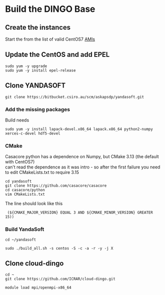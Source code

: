 # Build the DINGO Base

## Create the instances

Start the from the list of valid CentOS7 [AMIs](https://github.com/aws/aws-parallelcluster/blob/v2.3.1/amis.txt)

## Update the CentOS and add EPEL
```
sudo yum -y upgrade
sudo yum -y install epel-release
```

## Clone YANDASOFT

```
git clone https://bitbucket.csiro.au/scm/askapsdp/yandasoft.git
```

### Add the missing packages

Build needs
```
sudo yum -y install lapack-devel.x86_64 lapack.x86_64 python2-numpy xerces-c-devel hdf5-devel
```

### CMake 

Casacore python has a dependence on Numpy, but CMake 3.13 (the default with CentOS7)  
can't read the dependence as it was intro - so after the first failure you need to edit CMakeLists.txt 
to require 3.15

```
cd yandasoft
git clone https://github.com/casacore/casacore
cd casacore/python 
vim CMakeLists.txt
```

The line should look like this
```
 (${CMAKE_MAJOR_VERSION} EQUAL 3 AND ${CMAKE_MINOR_VERSION} GREATER 15))
```

### Build YandaSoft
```
cd ~/yandasoft 

sudo ./build_all.sh -s centos -S -c -a -r -y -j X
```

## Clone cloud-dingo
```
cd ~
git clone https://github.com/ICRAR/cloud-dingo.git
```


```
module load mpi/openmpi-x86_64
```